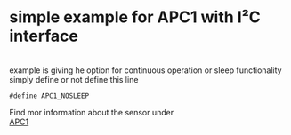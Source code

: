 # simple example for APC1 with I²C interface
<br>
example is giving he option for continuous operation or sleep functionality
simply define or not define this line<br>

```
#define APC1_NOSLEEP 
```
Find mor information about the sensor under <br>
[APC1](https://www.sciosense.com/apc1-air-quality-combo-sensor/)
